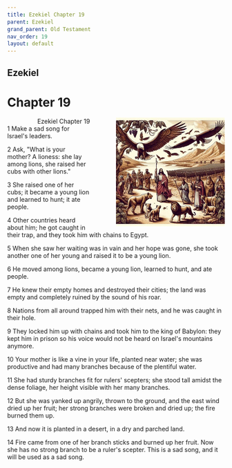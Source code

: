 ```yaml
---
title: Ezekiel Chapter 19
parent: Ezekiel
grand_parent: Old Testament
nav_order: 19
layout: default
---
```


## Ezekiel

# Chapter 19

<div style="clear: both; text-align: right;">
    <img src="/assets/Image/Ezekiel/500/19.jpg" alt="Ezekiel Chapter 19" class="chapter-image" style="max-width: 50%; height: auto; float: right; margin: 0 0 10px 10px; padding-left: 10%;">
    <figcaption style="font-size: 14px;">Ezekiel Chapter 19</figcaption>
</div>
1 Make a sad song for Israel's leaders.

2 Ask, "What is your mother? A lioness: she lay among lions, she raised her cubs with other lions."

3 She raised one of her cubs; it became a young lion and learned to hunt; it ate people.

4 Other countries heard about him; he got caught in their trap, and they took him with chains to Egypt.

5 When she saw her waiting was in vain and her hope was gone, she took another one of her young and raised it to be a young lion.

6 He moved among lions, became a young lion, learned to hunt, and ate people.

7 He knew their empty homes and destroyed their cities; the land was empty and completely ruined by the sound of his roar.

8 Nations from all around trapped him with their nets, and he was caught in their hole.

9 They locked him up with chains and took him to the king of Babylon: they kept him in prison so his voice would not be heard on Israel's mountains anymore.

10 Your mother is like a vine in your life, planted near water; she was productive and had many branches because of the plentiful water.

11 She had sturdy branches fit for rulers' scepters; she stood tall amidst the dense foliage, her height visible with her many branches.

12 But she was yanked up angrily, thrown to the ground, and the east wind dried up her fruit; her strong branches were broken and dried up; the fire burned them up.

13 And now it is planted in a desert, in a dry and parched land.

14 Fire came from one of her branch sticks and burned up her fruit. Now she has no strong branch to be a ruler's scepter. This is a sad song, and it will be used as a sad song.


